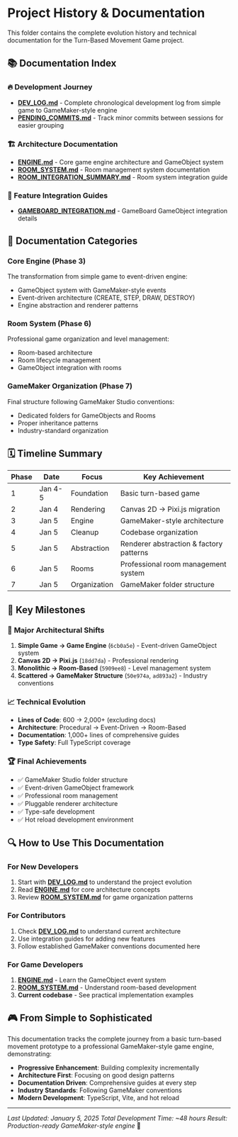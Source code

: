 # Project History & Documentation

This folder contains the complete evolution history and technical documentation for the Turn-Based Movement Game project.

## 📚 Documentation Index

### 🔥 Development Journey
- **[DEV_LOG.md](./DEV_LOG.md)** - Complete chronological development log from simple game to GameMaker-style engine
- **[PENDING_COMMITS.md](./PENDING_COMMITS.md)** - Track minor commits between sessions for easier grouping

### 🏗️ Architecture Documentation
- **[ENGINE.md](./ENGINE.md)** - Core game engine architecture and GameObject system
- **[ROOM_SYSTEM.md](./ROOM_SYSTEM.md)** - Room management system documentation
- **[ROOM_INTEGRATION_SUMMARY.md](./ROOM_INTEGRATION_SUMMARY.md)** - Room system integration guide

### 🎯 Feature Integration Guides
- **[GAMEBOARD_INTEGRATION.md](./GAMEBOARD_INTEGRATION.md)** - GameBoard GameObject integration details

## 📖 Documentation Categories

### Core Engine (Phase 3)
The transformation from simple game to event-driven engine:
- GameObject system with GameMaker-style events
- Event-driven architecture (CREATE, STEP, DRAW, DESTROY)
- Engine abstraction and renderer patterns

### Room System (Phase 6)
Professional game organization and level management:
- Room-based architecture
- Room lifecycle management
- GameObject integration with rooms

### GameMaker Organization (Phase 7)
Final structure following GameMaker Studio conventions:
- Dedicated folders for GameObjects and Rooms
- Proper inheritance patterns
- Industry-standard organization

## 🗓️ Timeline Summary

| Phase | Date | Focus | Key Achievement |
|-------|------|-------|----------------|
| 1 | Jan 4-5 | Foundation | Basic turn-based game |
| 2 | Jan 4 | Rendering | Canvas 2D → Pixi.js migration |
| 3 | Jan 5 | Engine | GameMaker-style architecture |
| 4 | Jan 5 | Cleanup | Codebase organization |
| 5 | Jan 5 | Abstraction | Renderer abstraction & factory patterns |
| 6 | Jan 5 | Rooms | Professional room management system |
| 7 | Jan 5 | Organization | GameMaker folder structure |

## 🎯 Key Milestones

### 🚀 **Major Architectural Shifts**
1. **Simple Game → Game Engine** (`6cb0a5e`) - Event-driven GameObject system
2. **Canvas 2D → Pixi.js** (`18dd7da`) - Professional rendering
3. **Monolithic → Room-Based** (`5909ee8`) - Level management system
4. **Scattered → GameMaker Structure** (`50e974a`, `ad893a2`) - Industry conventions

### 📈 **Technical Evolution**
- **Lines of Code**: 600 → 2,000+ (excluding docs)
- **Architecture**: Procedural → Event-Driven → Room-Based
- **Documentation**: 1,000+ lines of comprehensive guides
- **Type Safety**: Full TypeScript coverage

### 🏆 **Final Achievements**
- ✅ GameMaker Studio folder structure
- ✅ Event-driven GameObject framework
- ✅ Professional room management
- ✅ Pluggable renderer architecture
- ✅ Type-safe development
- ✅ Hot reload development environment

## 🔍 How to Use This Documentation

### For New Developers
1. Start with **[DEV_LOG.md](./DEV_LOG.md)** to understand the project evolution
2. Read **[ENGINE.md](./ENGINE.md)** for core architecture concepts
3. Review **[ROOM_SYSTEM.md](./ROOM_SYSTEM.md)** for game organization patterns

### For Contributors
1. Check **[DEV_LOG.md](./DEV_LOG.md)** to understand current architecture
2. Use integration guides for adding new features
3. Follow established GameMaker conventions documented here

### For Game Developers
1. **[ENGINE.md](./ENGINE.md)** - Learn the GameObject event system
2. **[ROOM_SYSTEM.md](./ROOM_SYSTEM.md)** - Understand room-based development
3. **Current codebase** - See practical implementation examples

## 🎮 From Simple to Sophisticated

This documentation tracks the complete journey from a basic turn-based movement prototype to a professional GameMaker-style game engine, demonstrating:

- **Progressive Enhancement**: Building complexity incrementally
- **Architecture First**: Focusing on good design patterns
- **Documentation Driven**: Comprehensive guides at every step
- **Industry Standards**: Following GameMaker conventions
- **Modern Development**: TypeScript, Vite, and hot reload

---

*Last Updated: January 5, 2025*
*Total Development Time: ~48 hours*
*Result: Production-ready GameMaker-style engine* 🚀
